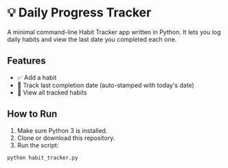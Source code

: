# 💡 Daily Progress Tracker 

A minimal command-line Habit Tracker app written in Python. It lets you log daily habits and view the last date you completed each one.

## Features

- ✅ Add a habit
- 📅 Track last completion date (auto-stamped with today's date)
- 👀 View all tracked habits

## How to Run

1. Make sure Python 3 is installed.
2. Clone or download this repository.
3. Run the script:

```bash
python habit_tracker.py
